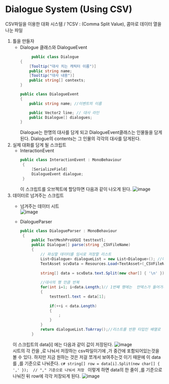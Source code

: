 # Dialogue System (Using CSV)
  CSV파일을 이용한 대화 시스템 / ?CSV : (Comma Split Value), 콤마로 데이터 열을 나눈 파일

1. 틀을 만들자
   * Dialogue 클래스와 DialogueEvent
      ``` c#
           public class Dialogue
      {
          [Tooltip("대사 치는 캐릭터 이름")]
          public string name;
          [Tooltip("대사 내용")]
          public string[] contexts;
      }
      
      public class DialogueEvent
      {
          public string name; //이벤트의 이름
      
          public Vector2 line; // 대사 라인
          public Dialogue[] dialogues;
      }
      ```
     Dialogue는 한명의 대사를 담게 되고 DialogueEvent클래스는 인물들을 담게된다.
     Dialogue의 contents는 그 인물의 각각의 대사를 담게된다. 
2. 실제 대화를 담게 될 스크립트
   * InteractionEvent
     ``` c#
     public class InteractionEvent : MonoBehaviour
      {
          [SerializeField]
          DialogueEvent dialogue;
      }
      ```
      이 스크립트를 오브젝트에 할당하면  다음과 같이 나오게 된다.
     ![image](https://github.com/iou-bohun/Unity_Study/assets/56661597/9dfb6fdc-5e48-4b64-bd9f-cdf1de9bcfaf)
3. 데이터르 넘겨주는 스크립트
   * 넘겨주는 데이터 시트   
     ![image](https://github.com/iou-bohun/Unity_Study/assets/56661597/dc247a98-24b5-4bac-8e43-cf2a0e89770d)

   * DialogueParser
     ```c#
     public class DialogueParser : MonoBehaviour
      {
          public TextMeshProUGUI testtextl;
          public Dialogue[] parse(string _CSVFileName)
          {
              // 파싱할 데이터를 임시로 저장할 리스트 
              List<Dialogue> dialogueList = new List<Dialogue>(); //대사 리스트 생성 
              TextAsset scvData = Resources.Load<TextAsset>(_CSVFileName); //csv파일 저장
      
              string[] data = scvData.text.Split(new char[] { '\n' });//csv파일의 대사를 엔터를 기준으로(한 줄씩) 나눔
              
              //대사의 행 만큼 반복
              for(int i=1; i<data.Length;)// 1번째 행에는  안덱스가 들어가서 제외 ex) id, 이름, 대사
              {
                  testtextl.text = data[1];
      
                  if(++i < data.Length)
                  {
                      ;
                  }
              }
              return dialogueList.ToArray();//리스트를 반환 타입인 배열로 
          }
     ```   
    이 스크립트의 data[i] 에는 다음과 같이 값이 저장된다.
   ![image](https://github.com/iou-bohun/Unity_Study/assets/56661597/94585acb-a72f-418c-88c3-81366d53faa7)   
   시트의 각 칸을 ,로 나눠서 저장하는 csv파일이기에 ,가 중간에 포함되어있는것을 볼 수 있다.
   하지만 지금 원하는 것은 저걸 쪼개서 보여주는것 이기 때문에 이 data를 ,를 기준으로 나눠준다.
   ```c# string[] row = data[i].Split(new char[] { ',' });  // "," 기준으로 나눠서 저장 ```
   이렇게 하면 data의 한 줄이 ,를 기준으로 나눠진 뒤 row에 각각 저장되게 된다.
   ![image](https://github.com/iou-bohun/Unity_Study/assets/56661597/b4d9b172-1c2e-471b-8dbb-99d06b59e8c8)

   

   

     
